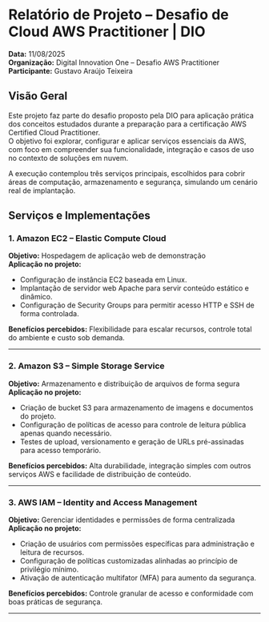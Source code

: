 # Relatório de Projeto – Desafio de Cloud AWS Practitioner | DIO

**Data:** 11/08/2025  
**Organização:** Digital Innovation One – Desafio AWS Practitioner  
**Participante:** Gustavo Araújo Teixeira

## Visão Geral

Este projeto faz parte do desafio proposto pela DIO para aplicação prática dos conceitos estudados durante a preparação para a certificação AWS Certified Cloud Practitioner.  
O objetivo foi explorar, configurar e aplicar serviços essenciais da AWS, com foco em compreender sua funcionalidade, integração e casos de uso no contexto de soluções em nuvem.

A execução contemplou três serviços principais, escolhidos para cobrir áreas de computação, armazenamento e segurança, simulando um cenário real de implantação.

## Serviços e Implementações

### 1. Amazon EC2 – Elastic Compute Cloud
**Objetivo:** Hospedagem de aplicação web de demonstração  
**Aplicação no projeto:**  
- Configuração de instância EC2 baseada em Linux.  
- Implantação de servidor web Apache para servir conteúdo estático e dinâmico.  
- Configuração de Security Groups para permitir acesso HTTP e SSH de forma controlada.  

**Benefícios percebidos:** Flexibilidade para escalar recursos, controle total do ambiente e custo sob demanda.

---

### 2. Amazon S3 – Simple Storage Service
**Objetivo:** Armazenamento e distribuição de arquivos de forma segura  
**Aplicação no projeto:**  
- Criação de bucket S3 para armazenamento de imagens e documentos do projeto.  
- Configuração de políticas de acesso para controle de leitura pública apenas quando necessário.  
- Testes de upload, versionamento e geração de URLs pré-assinadas para acesso temporário.  

**Benefícios percebidos:** Alta durabilidade, integração simples com outros serviços AWS e facilidade de distribuição de conteúdo.

---

### 3. AWS IAM – Identity and Access Management
**Objetivo:** Gerenciar identidades e permissões de forma centralizada  
**Aplicação no projeto:**  
- Criação de usuários com permissões específicas para administração e leitura de recursos.  
- Configuração de políticas customizadas alinhadas ao princípio de privilégio mínimo.  
- Ativação de autenticação multifator (MFA) para aumento da segurança.  

**Benefícios percebidos:** Controle granular de acesso e conformidade com boas práticas de segurança.

---
